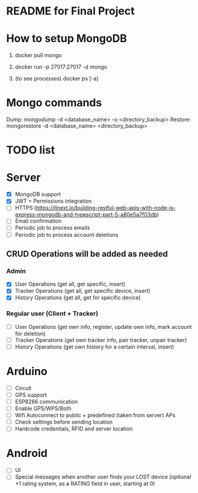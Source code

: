 # README for Final Project

# How to setup MongoDB
1. docker pull mongo
2. docker run -p 27017:27017 -d mongo

3. (to see processes) docker ps [-a]

# Mongo commands
Dump: mongodump -d <database_name> -o <directory_backup>
Restore: mongorestore -d <database_name> <directory_backup>


# TODO list
# Server
-[X] MongoDB support
-[X] JWT + Permissions integration
-[ ] HTTPS (https://itnext.io/building-restful-web-apis-with-node-js-express-mongodb-and-typescript-part-5-a80e5a7f03db)
-[ ] Email confirmation
-[ ] Periodic job to process emails
-[ ] Periodic job to process account deletions

## CRUD Operations will be added as needed
### Admin
-[X] User Operations (get all, get specific, insert)
-[X] Tracker Operations (get all, get specific device, insert)
-[X] History Operations (get all, get for specific device)

### Regular user (Client + Tracker)
-[ ] User Operations (get own info, register, update own info, mark account for deletion)
-[ ] Tracker Operations (get own tracker info, pair tracker, unpair tracker)
-[ ] History Operations (get own history for a certain interval, insert)

# Arduino
-[ ] Circuit
-[ ] GPS support
-[ ] ESP8266 communication
-[ ] Enable GPS/WPS/Both
-[ ] Wifi Autoconnect to public + predefined (taken from server) APs
-[ ] Check settings before sending location
-[ ] Hardcode credentials, RFID and server location

# Android
-[ ] UI
-[ ] Special messages when another user finds your LOST device (optional +1 rating system, as a RATING field in user, starting at 0)
